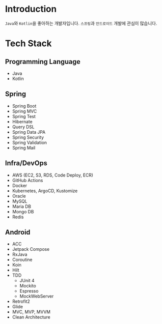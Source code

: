 # Introduction
`Java`와 `Kotlin`을 좋아하는 개발자입니다. `스프링`과 `안드로이드` 개발에 관심이 많습니다.

# Tech Stack

## Programming Language
- Java
- Kotlin
 
## Spring
* Spring Boot
* Spring MVC
* Spring Test
* Hibernate 
* Query DSL
* Spring Data JPA
* Spring Security  
* Spring Validation
* Spring Mail

## Infra/DevOps
* AWS (EC2, S3, RDS, Code Deploy, ECR)
* GitHub Actions
* Docker
* Kubernetes, ArgoCD, Kustomize
* Oracle
* MySQL
* Maria DB
* Mongo DB
* Redis

## Android
- ACC
- Jetpack Compose
- RxJava
- Coroutine
- Koin
- Hilt
- TDD
  - JUnit 4
  - Mockito
  - Espresso
  - MockWebServer
- Retrofit2
- Glide
- MVC, MVP, MVVM
- Clean Architecture
